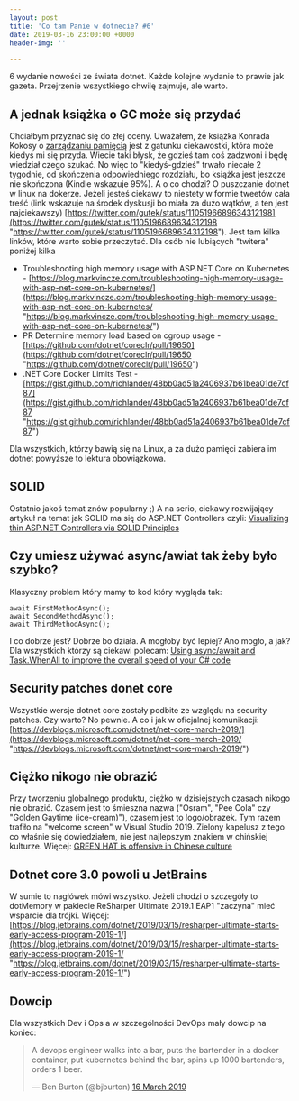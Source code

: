 ```yaml
---
layout: post
title: 'Co tam Panie w dotnecie? #6'
date: 2019-03-16 23:00:00 +0000
header-img: ''

---
```

6 wydanie nowości ze świata dotnet. Każde kolejne wydanie to prawie jak gazeta. Przejrzenie wszystkiego chwilę zajmuje, ale warto.

## A jednak książka o GC może się przydać

Chciałbym przyznać się do złej oceny. Uważałem, że książka Konrada Kokosy o [zarządzaniu pamięcią](https://prodotnetmemory.com) jest z gatunku ciekawostki, która może kiedyś mi się przyda. Wiecie taki błysk, że gdzieś tam coś zadzwoni i będę wiedział czego szukać. No więc to "kiedyś-gdzieś" trwało niecałe 2 tygodnie, od skończenia odpowiedniego rozdziału, bo książka jest jeszcze nie skończona (Kindle wskazuje 95%). A o co chodzi? O puszczanie dotnet w linux na dokerze. Jeżeli jesteś ciekawy to niestety w formie tweetów cała treść (link wskazuje na środek dyskusji bo miała za dużo wątków, a ten jest najciekawszy) [https://twitter.com/gutek/status/1105196689634312198](https://twitter.com/gutek/status/1105196689634312198 "https://twitter.com/gutek/status/1105196689634312198"). Jest tam kilka linków, które warto sobie przeczytać. Dla osób nie lubiących "twitera" poniżej kilka

* Troubleshooting high memory usage with ASP.NET Core on Kubernetes - [https://blog.markvincze.com/troubleshooting-high-memory-usage-with-asp-net-core-on-kubernetes/](https://blog.markvincze.com/troubleshooting-high-memory-usage-with-asp-net-core-on-kubernetes/ "https://blog.markvincze.com/troubleshooting-high-memory-usage-with-asp-net-core-on-kubernetes/")
* PR Determine memory load based on cgroup usage - [https://github.com/dotnet/coreclr/pull/19650](https://github.com/dotnet/coreclr/pull/19650 "https://github.com/dotnet/coreclr/pull/19650")
* .NET Core Docker Limits Test - [https://gist.github.com/richlander/48bb0ad51a2406937b61bea01de7cf87](https://gist.github.com/richlander/48bb0ad51a2406937b61bea01de7cf87 "https://gist.github.com/richlander/48bb0ad51a2406937b61bea01de7cf87")

Dla wszystkich, którzy bawią się na Linux, a za dużo pamięci zabiera im dotnet powyższe to lektura obowiązkowa.

## SOLID

Ostatnio jakoś temat znów popularny ;) A na serio, ciekawy rozwijający artykuł na temat jak SOLID ma się do ASP.NET Controllers czyli: [Visualizing thin ASP.NET Controllers via SOLID Principles](https://makingloops.com/visualizing-thin-controllers/)

## Czy umiesz używać async/awiat tak żeby było szybko?

Klasyczny problem który mamy to kod który wygląda tak:

    await FirstMethodAsync();
    await SecondMethodAsync();
    await ThirdMethodAsync();

I co dobrze jest? Dobrze bo działa. A mogłoby być lepiej? Ano mogło, a jak? Dla wszystkich którzy są ciekawi polecam: [Using async/await and Task.WhenAll to improve the overall speed of your C# code](https://jeremylindsayni.wordpress.com/2019/03/11/using-async-await-and-task-whenall-to-improve-the-overall-speed-of-your-c-code/)

## Security patches donet core

Wszystkie wersje dotnet core zostały podbite ze względu na security patches. Czy warto? No pewnie. A co i jak w oficjalnej komunikacji: [https://devblogs.microsoft.com/dotnet/net-core-march-2019/](https://devblogs.microsoft.com/dotnet/net-core-march-2019/ "https://devblogs.microsoft.com/dotnet/net-core-march-2019/")

## Ciężko nikogo nie obrazić

Przy tworzeniu globalnego produktu, ciężko w dzisiejszych czasach nikogo nie obrazić. Czasem jest to śmieszna nazwa ("Osram", "Pee Cola" czy "Golden Gaytime (ice-cream)"), czasem jest to logo/obrazek. Tym razem trafiło na "welcome screen" w Visual Studio 2019. Zielony kapelusz z tego co właśnie się dowiedziałem, nie jest najlepszym znakiem w chińskiej kulturze. Więcej: [GREEN HAT is offensive in Chinese culture](https://developercommunity.visualstudio.com/content/problem/475341/vs-installer-welcome-image-contains-offensive-elem.html)

## Dotnet core 3.0 powoli u JetBrains

W sumie to nagłówek mówi wszystko. Jeżeli chodzi o szczegóły to dotMemory w pakiecie ReSharper Ultimate 2019.1 EAP1 "zaczyna" mieć wsparcie dla trójki. Więcej: [https://blog.jetbrains.com/dotnet/2019/03/15/resharper-ultimate-starts-early-access-program-2019-1/](https://blog.jetbrains.com/dotnet/2019/03/15/resharper-ultimate-starts-early-access-program-2019-1/ "https://blog.jetbrains.com/dotnet/2019/03/15/resharper-ultimate-starts-early-access-program-2019-1/")

## Dowcip

Dla wszystkich Dev i Ops a w szczególności DevOps mały dowcip na koniec:

<blockquote class="twitter-tweet" data-lang="en-gb"><p lang="en" dir="ltr">A devops engineer walks into a bar, puts the bartender in a docker container, put kubernetes behind the bar, spins up 1000 bartenders, orders 1 beer.</p>— Ben Burton (@bjburton) <a href="https://twitter.com/bjburton/status/1106908952535728128?ref_src=twsrc%5Etfw">16 March 2019</a></blockquote>
<script async src="https://platform.twitter.com/widgets.js" charset="utf-8"></script>